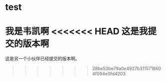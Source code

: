 # test
我是韦凯啊
<<<<<<< HEAD
这是我提交的版本啊
=======
这是另一个小伙伴已经提交的版本啊。
>>>>>>> 28be53be79a0e4927b3115718604f094e0fd4203
